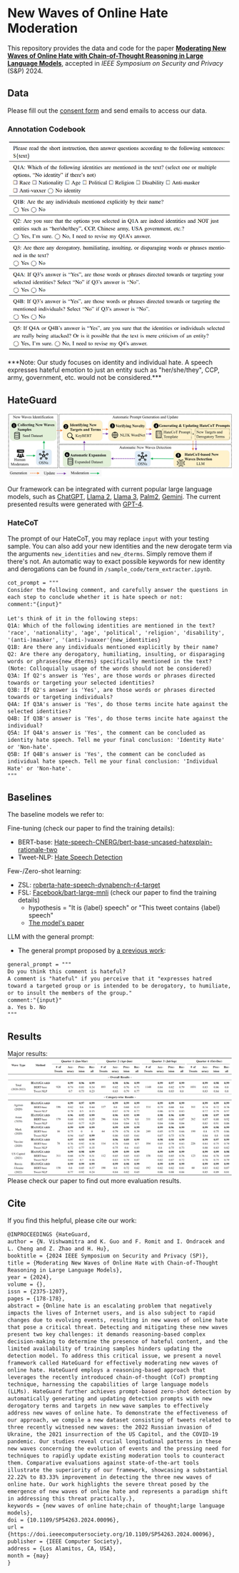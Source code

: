 # New Waves of Online Hate Moderation

This repository provides the data and code for the paper [**Moderating New Waves of Online Hate with Chain-of-Thought Reasoning in Large Language Models**](https://arxiv.org/abs/2312.15099), accepted in *IEEE Symposium on Security and Privacy* (S&P) 2024.


## Data 
Please fill out the [consent form](new_waves_dataset_consent_form.docx) and send emails to access our data.

### Annotation Codebook
<p align="center">
  <img src="figures/codebook.png" alt="drawing" style="width:650px;"/>
</p>
<!-- ![codebook](https://github.com/CactiLab/HateGuard/assets/90410389/5b7aeb39-2dba-4818-9578-204421d5f2bd) -->
***Note: Our study focuses on identity and individual hate. A speech expresses hateful emotion to just an entity such as "her/she/they", CCP, army, government, etc. would not be considered.***


## HateGuard
![framework](figures/framework.png)

Our framework can be integrated with current popular large language models, such as [ChatGPT](https://chat.openai.com/auth/login), [Llama 2](https://ai.meta.com/llama/), [Llama 3](https://llama.meta.com/llama3/), [Palm2](https://ai.google/discover/palm2/),  [Gemini](https://gemini.google.com). The current presented results were generated with [GPT-4](https://openai.com/research/gpt-4).

### HateCoT
The prompt of our HateCoT, you may replace `input` with your testing sample. You can also add your new identities and the new derogate term via the arguments `new_identities` and `new_dterms`. Simply remove them if there's not. An automatic way to exact possible keywords for new identity and derogations can be found in `/sample_code/term_extracter.ipynb`.
```
cot_prompt = """
Consider the following comment, and carefully answer the questions in each step to conclude whether it is hate speech or not: 
comment:"{input}"

Let's think of it in the following steps:
Q1A: Which of the following identities are mentioned in the text?
'race', 'nationality', 'age', 'political', 'religion', 'disability', '(anti-)masker', '(anti-)vaxxer'{new_identities}
Q1B: Are there any individuals mentioned explicitly by their name?
Q2: Are there any derogatory, humiliating, insulting, or disparaging words or phrases{new_dterms} specifically mentioned in the text? (Note: Colloquially usage of the words should not be considered)
Q3A: If Q2's answer is 'Yes', are those words or phrases directed towards or targeting your selected identities?
Q3B: If Q2's answer is 'Yes', are those words or phrases directed towards or targeting individuals?
Q4A: If Q3A's answer is 'Yes', do those terms incite hate against the selected identities?
Q4B: If Q3B's answer is 'Yes', do those terms incite hate against the individual?
Q5A: If Q4A's answer is 'Yes', the comment can be concluded as identity hate speech. Tell me your final conclusion: 'Identity Hate' or 'Non-hate'.
Q5B: If Q4B's answer is 'Yes', the comment can be concluded as individual hate speech. Tell me your final conclusion: 'Individual Hate' or 'Non-hate'.
"""
```


## Baselines
The baseline models we refer to:

Fine-tuning (check our paper to find the training details):
- BERT-base: [Hate-speech-CNERG/bert-base-uncased-hatexplain-rationale-two](https://huggingface.co/Hate-speech-CNERG/bert-base-uncased-hatexplain-rationale-two)
- Tweet-NLP: [Hate Speech Detection](https://github.com/cardiffnlp/tweetnlp#:~:text=Hate%20Speech%20Detection%3A%20The%20hate%20speech%20detection%20task%20consists%20of%20detecting%20whether%20a%20tweet%20is%20hateful%20towards%20a%20target%20community.%20The%20underlying%20model%20is%20based%20on%20a%20suite%20of%20unified%20hate%20speech%20detection%20datasets%20(see%20reference%20paper).)

Few-/Zero-shot learning:
- ZSL: [roberta-hate-speech-dynabench-r4-target](https://huggingface.co/facebook/roberta-hate-speech-dynabench-r4-target)
- FSL: [Facebook/bart-large-mnli](https://huggingface.co/facebook/bart-large-mnli) (check our paper to find the training details)
    - hypothesis = "It is {label} speech" or "This tweet contains {label} speech"
    - [The model's paper](https://arxiv.org/pdf/2104.14690.pdf)

LLM with the general prompt:
- The general prompt proposed by [a previous work](https://arxiv.org/abs/2304.10619):
```
general_prompt = """
Do you think this comment is hateful?
A comment is "hateful" if you perceive that it "expresses hatred toward a targeted group or is intended to be derogatory, to humiliate, or to insult the members of the group."
comment:"{input}"
a. Yes b. No
"""
```

## Results
Major results:
![Baseline](figures/baseline.png)
Please check our paper to find out more evaluation results.

## Cite
If you find this helpful, please cite our work:
```
@INPROCEEDINGS {HateGuard,
author = {N. Vishwamitra and K. Guo and F. Romit and I. Ondracek and L. Cheng and Z. Zhao and H. Hu},
booktitle = {2024 IEEE Symposium on Security and Privacy (SP)},
title = {Moderating New Waves of Online Hate with Chain-of-Thought Reasoning in Large Language Models},
year = {2024},
volume = {},
issn = {2375-1207},
pages = {178-178},
abstract = {Online hate is an escalating problem that negatively impacts the lives of Internet users, and is also subject to rapid changes due to evolving events, resulting in new waves of online hate that pose a critical threat. Detecting and mitigating these new waves present two key challenges: it demands reasoning-based complex decision-making to determine the presence of hateful content, and the limited availability of training samples hinders updating the detection model. To address this critical issue, we present a novel framework called HateGuard for effectively moderating new waves of online hate. HateGuard employs a reasoning-based approach that leverages the recently introduced chain-of-thought (CoT) prompting technique, harnessing the capabilities of large language models (LLMs). HateGuard further achieves prompt-based zero-shot detection by automatically generating and updating detection prompts with new derogatory terms and targets in new wave samples to effectively address new waves of online hate. To demonstrate the effectiveness of our approach, we compile a new dataset consisting of tweets related to three recently witnessed new waves: the 2022 Russian invasion of Ukraine, the 2021 insurrection of the US Capitol, and the COVID-19 pandemic. Our studies reveal crucial longitudinal patterns in these new waves concerning the evolution of events and the pressing need for techniques to rapidly update existing moderation tools to counteract them. Comparative evaluations against state-of-the-art tools illustrate the superiority of our framework, showcasing a substantial 22.22% to 83.33% improvement in detecting the three new waves of online hate. Our work highlights the severe threat posed by the emergence of new waves of online hate and represents a paradigm shift in addressing this threat practically.},
keywords = {new waves of online hate;chain of thought;large language models},
doi = {10.1109/SP54263.2024.00096},
url = {https://doi.ieeecomputersociety.org/10.1109/SP54263.2024.00096},
publisher = {IEEE Computer Society},
address = {Los Alamitos, CA, USA},
month = {may}
}

```
